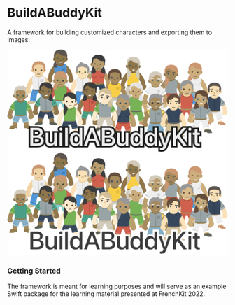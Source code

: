# BuildABuddyKit

A framework for building customized characters and exporting them to images.

![A group of customized characters](hero-dark.png#gh-dark-mode-only)
![A group of customized characters](hero-light.png#gh-light-mode-only)

### Getting Started

The framework is meant for learning purposes and will serve as an example Swift package for the learning material presented at FrenchKit 2022.
